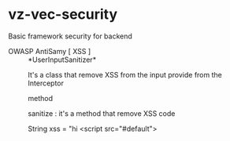 vz-vec-security
===============
 
Basic framework security for backend 

<dl>
<dt>OWASP AntiSamy [ XSS ]</dt>
<dd>
*UserInputSanitizer*

It's a class that remove XSS from the input provide from the Interceptor
         
method
         
sanitize : it's a method that remove XSS code 
         
String xss = "hi <script src=\"#default\"><script>";
             log.info("before : " + xss);
         
             xss = UserInputSanitizer.sanitize(xss);
             log.info("after : " + xss);
             
         result
         
             before : hi <script src="#default"><script>
             after : hi
</dd>
    <dt>store</dt>
    <dd>Users</dd>
</dl>

**

OWASP Antisamy provide classes that identify XSS


    


UserInputSanitizer




VECInterceptor

It's a class that extend of HandlerInterceptorAdapter and intercepter XSS 

methods

preHandler : run before of listener the controller, it's method contains 





